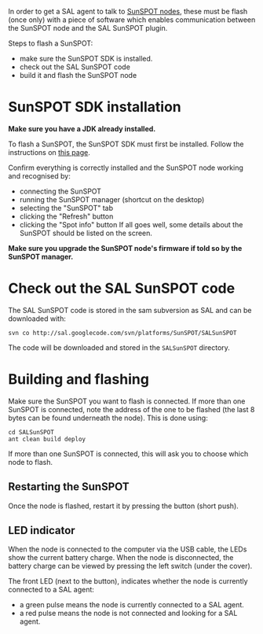 In order to get a SAL agent to talk to [SunSPOT nodes](http://www.sunspotworld.com), these must be flash (once only) with a piece of software which enables communication between the SunSPOT node and the SAL SunSPOT plugin.

Steps to flash a SunSPOT:
  * make sure the SunSPOT SDK is installed.
  * check out the SAL SunSPOT code
  * build it and flash the SunSPOT node

# SunSPOT SDK installation #

**Make sure you have a JDK already installed.**

To flash a SunSPOT, the SunSPOT SDK must first be installed. Follow the instructions on [this page](http://www.sunspotworld.com/GettingStarted/index.html).

Confirm everything is correctly installed and the SunSPOT node working and recognised by:
  * connecting the SunSPOT
  * running the SunSPOT manager (shortcut on the desktop)
  * selecting the "SunSPOT" tab
  * clicking the "Refresh" button
  * clicking the "Spot info" button
If all goes well, some details about the SunSPOT should be listed on the screen.

**Make sure you upgrade the SunSPOT node's firmware if told so by the SunSPOT manager.**

# Check out the SAL SunSPOT code #

The SAL SunSPOT code is stored in the sam subversion as SAL and can be downloaded with:
```
svn co http://sal.googlecode.com/svn/platforms/SunSPOT/SALSunSPOT
```

The code will be downloaded and stored in the `SALSunSPOT` directory.

# Building and flashing #
Make sure the SunSPOT you want to flash is connected. If more than one SunSPOT is connected, note the address of the one to be flashed (the last 8 bytes can be found underneath the node).
This is done using:
```
cd SALSunSPOT
ant clean build deploy
```
If more than one SunSPOT is connected, this will ask you to choose which node to flash.

## Restarting the SunSPOT ##
Once the node is flashed, restart it by pressing the button (short push).

## LED indicator ##
When the node is connected to the computer via the USB cable, the LEDs show the current battery charge. When the node is disconnected, the battery charge can be viewed by pressing the left switch (under the cover).

The front LED (next to the button), indicates whether the node is currently connected to a SAL agent:
  * a green pulse means the node is currently connected to a SAL agent.
  * a red pulse means the node is not connected and looking for a SAL agent.